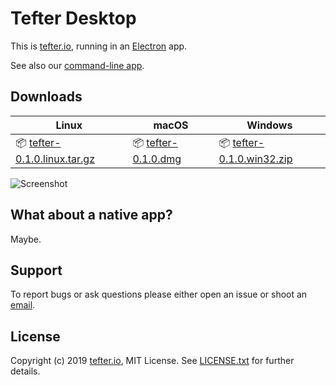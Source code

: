 # Tefter Desktop

This is [tefter.io](https://tefter.io), running in an [Electron](https://electronjs.org/) app.

See also our [command-line app][tefter_cli].

## Downloads

| Linux                                 | macOS                            | Windows                              |
----------------------------------------|----------------------------------|----------------------------------------
| 📦 [tefter-0.1.0.linux.tar.gz][linux] | 📦 [tefter-0.1.0.dmg][mac] | 📦 [tefter-0.1.0.win32.zip][windows] |

![Screenshot](https://github.com/tefter/desktop/raw/master/screenshots/tefter_desktop.png)

## What about a native app?

Maybe. 

## Support

To report bugs or ask questions please either open an issue or shoot an
[email](mailto:support@tefter.io).

## License

Copyright (c) 2019 [tefter.io](https://tefter.io), MIT License.
See [LICENSE.txt](https://github.com/tefter/desktop/blob/master/LICENSE.txt) for further details.

[linux]: https://github.com/tefter/desktop/raw/master/tefter-0.1.0.linux.tar.gz
[mac]: https://github.com/tefter/desktop/raw/master/tefter.0.1.0.dmg
[windows]: https://github.com/tefter/desktop/raw/master/tefter-0.1.0.win32.zip
[tefter_cli]: https://github.com/tefter/cli
